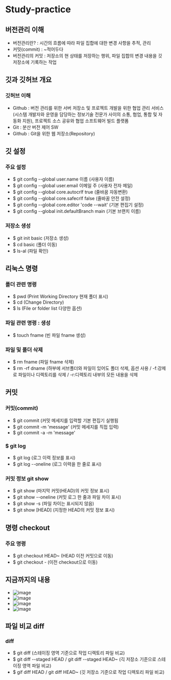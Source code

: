 # Study-practice

## 버전관리 이해
- 버전관리란? : 시간의 흐름에 따라 파일 집합에 대한 변경 사항을 추적, 관리
- 커밋(commit) : ~적어두다
- 버전관리의 커밋 : 저장소의 현 상태를 저장하는 행위, 파일 집합의 변경 내용을 깃 저장소에 기록하는 작업

## 깃과 깃허브 개요

### 깃허브 이해
- Github : 버전 관리를 위한 서버 저장소 및 프로젝트 개발을 위한 협업 관리 서비스(시스템 개발자와 운영을 담당하는 정보기술 전문가 사이의 소통, 협업, 통합 및 자동화 지원), 프로젝트 소스 공유와 협업 소프트웨어 빌드 플랫폼
- Git : 분산 버전 제어 SW
- Github : Git을 위한 웹 저장소(Repository)

## 깃 설정
  ### 주요 설정
  - $ git config --global user.name 이름 (사용자 이름)
  - $ git config --global user.email 이메일 주 (사용자 전자 메일)
  - $ git config --global core.autocrlf true (줄바꿈 자동변환)
  - $ git config --global core.safecrlf false (줄바꿈 안전 설정)
  - $ git config --global core.editor 'code --wait' (기본 편집기 설정)
  - $ git config --global init.defaultBranch main (기본 브랜치 이름)
  ### 저장소 생성
  - $ git init basic (저장소 생성)
  - $ cd basic (폴더 이동)
  - $ ls-al (파일 확인)

## 리눅스 명령
  ### 폴더 관련 명령
  - $ pwd (Print Working Directory 현재 폴더 표시)
  - $ cd (Change Directory)
  - $ ls (File or folder list 다양한 옵션)
  ### 파일 관련 명령  : 생성
  - $ touch fname (빈 파일 fname 생성)
  ### 파일 및 폴더 삭제
  - $ rm fname (파일 fname 삭제)
  - $ rm -rf dname (하부에 서브폴더와 파일이 있어도 폴더 삭제, 옵션 사용 / -f:강제로 파일이나 디렉토리를 삭제 / -r:디렉토리 내부의 모든 내용을 삭제

## 커밋
  ### 커밋(commit)
  - $ git commit (커밋 메세지를 입력할 기본 편집기 실행됨
  - $ git commit -m 'message' (커밋 메세지를 직접 입력)
  - $ git commit -a -m 'message'
  ### $ git log
  - $ git log (로그 이력 정보를 표시)
  - $ git log --oneline (로그 이력을 한 줄로 표시)
  ### 커밋 정보 git show
  - $ git show (마지막 커밋(HEAD)의 커밋 정보 표시)
  - $ git show --oneline (커밋 로그 한 줄과 파일 차이 표시)
  - $ git show -s (파일 차이는 표시되지 않음)
  - $ git show [HEAD] (지정한 HEAD의 커밋 정보 표시)

## 명령 checkout
  ### 주요 명령
  - $ git checkout HEAD~ (HEAD 이전 커밋으로 이동)
  - $ git checkout - (이전 checkout으로 이동)

## 지금까지의 내용
  - ![image](https://github.com/chaengni/Study-practice/assets/144201088/21479ba1-2999-4df1-b5c0-f83185852873)
  - ![image](https://github.com/chaengni/Study-practice/assets/144201088/f820c93b-5df7-4943-bb4c-ec3aa50e890a)
  - ![image](https://github.com/chaengni/Study-practice/assets/144201088/a9be1d64-24c9-41e2-bd18-350c11f54fa1)
  - ![image](https://github.com/chaengni/Study-practice/assets/144201088/4dec5392-1148-40ac-80ca-b7072d22aefc)

## 파일 비교 diff
  ### diff
  - $ git diff (스테이징 영역 기준으로 작업 디렉토리 파일 비교)
  - $ git diff --staged HEAD / git diff --staged HEAD~ (긱 저장소 기준으로 스테이징 영역 파일 비교)
  - $ gif diff HEAD / git diff HEAD~ (깃 저장소 기준으로 작업 디렉토리 파일 비교)
    

